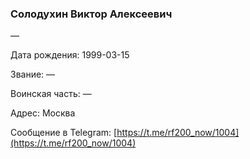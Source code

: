 ### Солодухин Виктор Алексеевич

—

Дата рождения: 1999-03-15

Звание: —

Воинская часть: —

Адрес: Москва

Сообщение в Telegram: [https://t.me/rf200_now/1004](https://t.me/rf200_now/1004)

